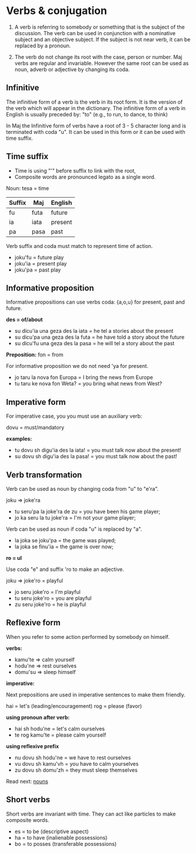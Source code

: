 # Verbs & conjugation


1. A verb is referring to somebody or something that is the subject of the discussion. The verb can be used in conjunction with a nominative subject and an objective subject. If the subject is not near verb, it can be replaced by a pronoun.

2. The verb do not change its root with the case, person or number. Maj verbs are regular and invariable. However the same root can be used as noun, adverb or adjective by changing its coda.  

## Infinitive
The infinitive form of a verb is the verb in its root form. It is the version of the verb which will appear in the dictionary. The infinitive form of a verb in English is usually preceded by: "to" (e.g., to run, to dance, to think)

In Maj the Infinitive form of verbs have a root of 3 - 5 character long and is terminated with coda "u". It can be used in this form or it can be used with time suffix.

## Time suffix

* Time is using "'" before suffix to link with the root,
* Composite words are pronounced legato as a single word.

Noun: tesa  = time

 Suffix  | Maj       | English
---------|-----------|----------------------------
 fu      | futa      | future    
 ia      | iata      | present
 pa      | pasa      | past

Verb suffix and coda must match to represent time of action.

* joku'fu = future play
* joku'ia = present play
* joku'pa = past play

## Informative proposition

Informative propositions can use verbs coda: {a,o,u} for present, past and future.

**des = of/about**

* su dicu'ia una geza des la iata = he tel a stories about the present
* su dicu'pa una geza des la futa = he have told a story about the future
* su dicu'fu una geza des la pasa = he will tel a story about the past

**Preposition:** fon = from

For informative proposition we do not need 'ya for present.

* jo taru la nova fon Europa  = I bring the news from Europe
* tu taru ke nova fon Weta?   = you bring what news from West?

## Imperative form

For imperative case, you you must use an auxiliary verb:

dovu = must/mandatory

**examples:**

* tu dovu sh digu'ia des la iata! = you must talk now about the present!
* su dovu sh digu'ia des la pasa! = you must talk now about the past!

## Verb transformation

Verb can be used as noun by changing coda from "u" to "e'ra".

joku => joke'ra

* tu seru'pa la joke'ra de zu  = you have been his game player;
* jo ka seru la tu joke'ra     = I'm not your game player;

Verb can be used as noun if coda "u" is replaced by "a".

* la joka se joku'pa = the game was played;
* la joka se finu'ia = the game is over now;

**ro = ul**

Use coda "e" and suffix 'ro to make an adjective.

joku => joke'ro = playful

* jo seru joke'ro = I'm playful
* tu seru joke'ro = you are playful 
* zu seru joke'ro = he is playful

## Reflexive form

When you refer to some action performed by somebody on himself.

**verbs:**

* kamu'te  =>  calm yourself 
* hodu'ne  =>  rest ourselves
* domu'su  =>  sleep himself

**imperative:**

Next prepositions are used in imperative sentences to make them friendly.

hai = let's  (leading/encouragement)
rog = please (favor)

**using pronoun after verb:**

* hai sh hodu'ne  = let's calm ourselves
* te rog kamu'te  = please calm yourself 

**using reflexive prefix**

* nu dovu sh hodu'ne = we have to rest ourselves
* vu dovu sh kamu'vh = you have to calm yourselves
* zu dovu sh domu'zh = they must sleep themselves

Read next: [nouns](nouns.md)

## Short verbs

Short verbs are invariant with time. They can act like particles to make composite words.

* es = to be (descriptive aspect)
* ha = to have (inalienable possessions)
* bo = to posses (transferable possessions)


